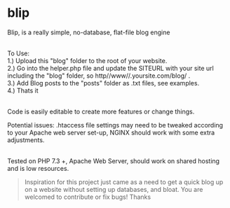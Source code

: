 # blip
Blip, is a really simple, no-database, flat-file blog engine<br /><br />

To Use:<br />
1.) Upload this "blog" folder to the root of your website.<br />
2.) Go into the helper.php file and update the SITEURL with your site url including the "blog" folder, so http/\/www/\/.yoursite.com/blog/ .<br />
3.) Add Blog posts to the "posts" folder as .txt files, see examples.<br />
4.) Thats it<br /><br />

Code is easily editable to create more features or change things.<br />

Potential issues: .htaccess file settings may need to be tweaked according to your Apache web server set-up, NGINX should work with some extra adjustments.<br /><br />

Tested on PHP 7.3 +, Apache Web Server, should work on shared hosting and is low resources.

> Inspiration for this project just came as a need to get a quick blog up on a website without setting up databases, and bloat. You are welcomed to contribute or fix bugs! Thanks
